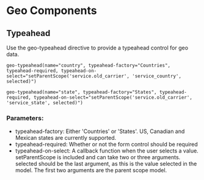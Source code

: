 # Geo Components

## Typeahead

Use the geo-typeahead directive to provide a typeahead control for geo data.

```
geo-typeahead(name="country", typeahead-factory="Countries", typeahead-required, typeahead-on-select="setParentScope('service.old_carrier', 'service_country', selected)")
```

```
geo-typeahead(name="state", typeahead-factory="States", typeahead-required, typeahead-on-select="setParentScope('service.old_carrier', 'service_state', selected)")
```

### Parameters:
- typeahead-factory: Either 'Countries' or 'States'.  US, Canadian and Mexican states are currently supported.
- typeahead-required: Whether or not the form control should be required
- typeahead-on-select: A callback function when the user selects a value.  setParentScope is included and can take two or three arguments.  selected should be the last argument, as this is the value selected in the model.  The first two arguments are the parent scope model.
